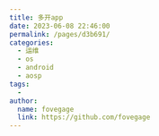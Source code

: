 ```yaml
---
title: 多开app
date: 2023-06-08 22:46:00
permalink: /pages/d3b691/
categories:
  - 运维
  - os
  - android
  - aosp
tags:
  - 
author: 
  name: fovegage
  link: https://github.com/fovegage
---
```

